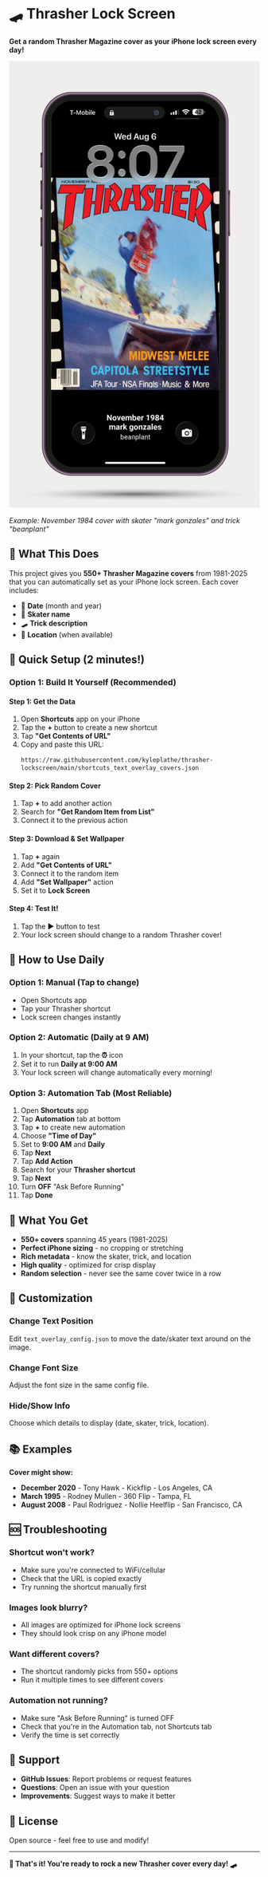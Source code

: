 # 🛹 Thrasher Lock Screen

**Get a random Thrasher Magazine cover as your iPhone lock screen every day!**

![Thrasher Lock Screen Example](https://raw.githubusercontent.com/kyleplathe/thrasher-lockscreen/main/images/lock_screen_mockup.PNG)

*Example: November 1984 cover with skater "mark gonzales" and trick "beanplant"*

## 🎯 What This Does

This project gives you **550+ Thrasher Magazine covers** from 1981-2025 that you can automatically set as your iPhone lock screen. Each cover includes:

- 📅 **Date** (month and year)
- 👤 **Skater name** 
- 🛹 **Trick description**
- 📍 **Location** (when available)

## 🚀 Quick Setup (2 minutes!)

### Option 1: Build It Yourself (Recommended)

#### Step 1: Get the Data
1. Open **Shortcuts** app on your iPhone
2. Tap the **+** button to create a new shortcut
3. Tap **"Get Contents of URL"**
4. Copy and paste this URL:
   ```
   https://raw.githubusercontent.com/kyleplathe/thrasher-lockscreen/main/shortcuts_text_overlay_covers.json
   ```

#### Step 2: Pick Random Cover
1. Tap **+** to add another action
2. Search for **"Get Random Item from List"**
3. Connect it to the previous action

#### Step 3: Download & Set Wallpaper
1. Tap **+** again
2. Add **"Get Contents of URL"** 
3. Connect it to the random item
4. Add **"Set Wallpaper"** action
5. Set it to **Lock Screen**

#### Step 4: Test It!
1. Tap the **▶️** button to test
2. Your lock screen should change to a random Thrasher cover!

## 📱 How to Use Daily

### Option 1: Manual (Tap to change)
- Open Shortcuts app
- Tap your Thrasher shortcut
- Lock screen changes instantly

### Option 2: Automatic (Daily at 9 AM)
1. In your shortcut, tap the **⏰** icon
2. Set it to run **Daily at 9:00 AM**
3. Your lock screen will change automatically every morning!

### Option 3: Automation Tab (Most Reliable)
1. Open **Shortcuts** app
2. Tap **Automation** tab at bottom
3. Tap **+** to create new automation
4. Choose **"Time of Day"**
5. Set to **9:00 AM** and **Daily**
6. Tap **Next**
7. Tap **Add Action**
8. Search for your **Thrasher shortcut**
9. Tap **Next**
10. Turn **OFF** "Ask Before Running"
11. Tap **Done**

## 🎨 What You Get

- **550+ covers** spanning 45 years (1981-2025)
- **Perfect iPhone sizing** - no cropping or stretching
- **Rich metadata** - know the skater, trick, and location
- **High quality** - optimized for crisp display
- **Random selection** - never see the same cover twice in a row

## 🔧 Customization

### Change Text Position
Edit `text_overlay_config.json` to move the date/skater text around on the image.

### Change Font Size
Adjust the font size in the same config file.

### Hide/Show Info
Choose which details to display (date, skater, trick, location).

## 📚 Examples

**Cover might show:**
- **December 2020** - Tony Hawk - Kickflip - Los Angeles, CA
- **March 1995** - Rodney Mullen - 360 Flip - Tampa, FL
- **August 2008** - Paul Rodriguez - Nollie Heelflip - San Francisco, CA

## 🆘 Troubleshooting

### Shortcut won't work?
- Make sure you're connected to WiFi/cellular
- Check that the URL is copied exactly
- Try running the shortcut manually first

### Images look blurry?
- All images are optimized for iPhone lock screens
- They should look crisp on any iPhone model

### Want different covers?
- The shortcut randomly picks from 550+ options
- Run it multiple times to see different covers

### Automation not running?
- Make sure "Ask Before Running" is turned OFF
- Check that you're in the Automation tab, not Shortcuts tab
- Verify the time is set correctly

## 🤝 Support

- **GitHub Issues**: Report problems or request features
- **Questions**: Open an issue with your question
- **Improvements**: Suggest ways to make it better

## 📄 License

Open source - feel free to use and modify!

---

**🎉 That's it! You're ready to rock a new Thrasher cover every day! 🛹**
